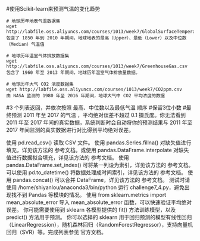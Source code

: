 #使用Scikit-learn来预测气温的变化趋势

    # 地球历年地表气温数据集
    wget http://labfile.oss.aliyuncs.com/courses/1013/week7/GlobalSurfaceTemperature.csv
    包含了 1850 年到 2010 年期间，地球地表的最高（Upper）、最低（Lower）以及中位数（Median）气温值

    # 地球历年温室气体排放数据集
    wget http://labfile.oss.aliyuncs.com/courses/1013/week7/GreenhouseGas.csv
    包含了 1960 年至 2013 年期间，地球历年温室气体排放量数据。

    # 地球历年大气 CO2 浓度数据集
    wget http://labfile.oss.aliyuncs.com/courses/1013/week7/CO2ppm.csv
    由 NASA 监测的 1980 年至 2016 年期间，地球大气中 CO2 平均浓度的数据

#3 个列表返回，并依次按照 最高、中位数以及最低气温 顺序
#保留3位小数
#最终预测 2011 年至 2017 的气温 ，平均绝对误差不超过 0.1 摄氏度。你无法看到 2011 年至 2017 年间的真实数据，系统判断时会自动将你的预测结果与 2011 年至 2017 年间监测的真实数据进行对比得到平均绝对误差。

使用 pd.read_csv() 读取 CSV 文件。
使用 pandas.Series.fillna() 对缺失值进行填充，详见该方法的 参考文档。或使用 pandas.DataFrame.interpolate 对缺失值进行数据拟合填充，详见该方法的 参考文档。
使用 pandas.DataFrame.set_index() 可将某一列设为索引，详见该方法的 参考文档。
可以使用 pd.to_datetime() 将数据处理成时间索引，详见该方法的 参考文档。
使用 pandas.concat() 可以合并 DataFrame，详见该方法的 参考文档。
测试时请使用 /home/shiyanlou/anaconda3/bin/python 运行 challenge7_4.py，避免出现找不到 Pandas 等模块的情况。
使用 from sklearn.metrics import mean_absolute_error 导入 mean_absolute_error 函数，可以快速验证平均绝对误差。
你可能需要使用到 sklearn 各模型提供的 fit() 方法训练模型，以及 predict() 方法用于预测。
你可以选择的 sklearn 用于回归预测的模型有线性回归（LinearRegression），随机森林回归（RandomForestRegressor），支持向量机回归（SVR）等。完成列表参见 官方文档。
